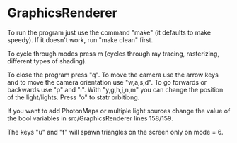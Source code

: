 # GraphicsRenderer

To run the program just use the command "make" (it defaults to make speedy).
If it doesn't work, run "make clean" first.

To cycle through modes press m (cycles through ray tracing, rasterizing, different types of shading).

To close the program press "q".
To move the camera use the arrow keys and to move the camera orientation use "w,a,s,d".
To go forwards or backwards use "p" and "l".
With "y,g,h,j,n,m" you can change the position of the light/lights.
Press "o" to statr orbitiong.

If you want to add PhotonMaps or multiple light sources change the value of the bool variables in src/GraphicsRenderer lines 158/159.

The keys "u" and "f" will spawn triangles on the screen only on mode = 6.
